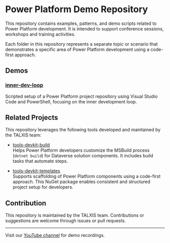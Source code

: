 # Power Platform Demo Repository

This repository contains examples, patterns, and demo scripts related to Power Platform development. It is intended to support conference sessions, workshops and training activities.

Each folder in this repository represents a separate topic or scenario that demonstrates a specific area of Power Platform development using a code-first approach.

## Demos

### [inner-dev-loop](./inner-dev-loop/README.md)
Scripted setup of a Power Platform project repository using Visual Studio Code and PowerShell, focusing on the inner development loop.


## Related Projects

This repository leverages the following tools developed and maintained by the TALXIS team:

- [tools-devkit-build](https://github.com/TALXIS/tools-devkit-build)  
  Helps Power Platform developers customize the MSBuild process (`dotnet build`) for Dataverse solution components. It includes build tasks that automate steps.

- [tools-devkit-templates](https://github.com/TALXIS/tools-devkit-templates)  
  Supports scaffolding of Power Platform components using a code-first approach. This NuGet package enables consistent and structured project setup for developers.


## Contribution

This repository is maintained by the TALXIS team. Contributions or suggestions are welcome through issues or pull requests.

---

Visit our [YouTube channel](https://www.youtube.com/playlist?list=PLFCzz03beGm5cthgn7LZh4bt-d9g1G6ip) for demo recordings.

